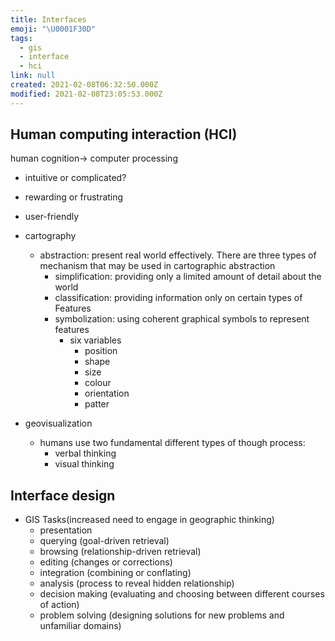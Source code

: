 ```yaml
---
title: Interfaces
emoji: "\U0001F30D"
tags:
  - gis
  - interface
  - hci
link: null
created: 2021-02-08T06:32:50.000Z
modified: 2021-02-08T23:05:53.000Z
---
```


## Human computing interaction (HCI)

human cognition-> computer processing

- intuitive or complicated?
- rewarding or frustrating
- user-friendly

- cartography
  - abstraction: present real world effectively. There are three types of mechanism that may be used in cartographic abstraction
    - simplification: providing only a limited amount of detail about the world
    - classification: providing information only on certain types of Features
    - symbolization: using coherent graphical symbols to represent features
      - six variables
        - position
        - shape
        - size
        - colour
        - orientation
        - patter
- geovisualization
  - humans use two fundamental different types of though process:
    - verbal thinking
    - visual thinking

## Interface design

- GIS Tasks(increased need to engage in geographic thinking)
  - presentation
  - querying (goal-driven retrieval)
  - browsing (relationship-driven retrieval)
  - editing (changes or corrections)
  - integration (combining or conflating)
  - analysis (process to reveal hidden relationship)
  - decision making (evaluating and choosing between different courses of action)
  - problem solving (designing solutions for new problems and unfamiliar domains)

